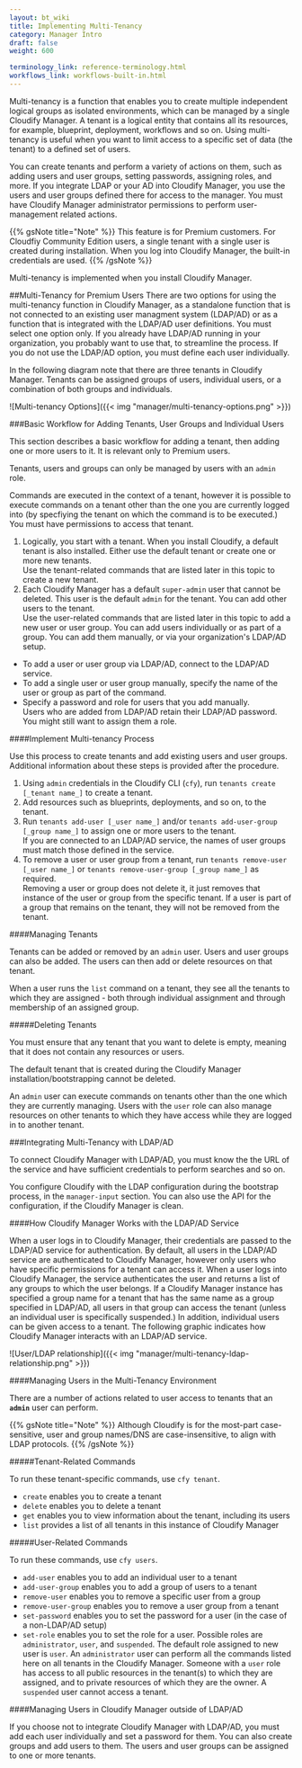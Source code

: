 ---layout: bt_wikititle: Implementing Multi-Tenancycategory: Manager Introdraft: falseweight: 600terminology_link: reference-terminology.htmlworkflows_link: workflows-built-in.html---Multi-tenancy is a function that enables you to create multiple independent logical groups as isolated environments, which can be managed by a single Cloudify Manager. A tenant is a logical entity that contains all its resources, for example, blueprint, deployment, workflows and so on. Using multi-tenancy is useful when you want to limit access to a specific set of data (the tenant) to a defined set of users.You can create tenants and perform a variety of actions on them, such as adding users and user groups, setting passwords, assigning roles, and more. If you integrate LDAP or your AD into Cloudify Manager, you use the users and user groups defined there for access to the manager. You must have Cloudify Manager administrator permissions to perform user-management related actions.{{% gsNote title="Note" %}}This feature is for Premium customers. For Cloudfiy Community Edition users, a single tenant with a single user is created during installation. When you log into Cloudify Manager, the built-in credentials are used.{{% /gsNote %}}Multi-tenancy is implemented when you install Cloudify Manager.##Multi-Tenancy for Premium UsersThere are two options for using the multi-tenancy function in Cloudify Manager, as a standalone function that is not connected to an existing user managment system (LDAP/AD) or as a function that is integrated with the LDAP/AD user definitions. You must select one option only. If you already have LDAP/AD running in your organization, you probably want to use that, to streamline the process. If you do not use the LDAP/AD option, you must define each user individually.In the following diagram note that there are three tenants in Cloudify Manager. Tenants can be assigned groups of users, individual users, or a combination of both groups and individuals. ![Multi-tenancy Options]({{< img "manager/multi-tenancy-options.png" >}})###Basic Workflow for Adding Tenants, User Groups and Individual UsersThis section describes a basic workflow for adding a tenant, then adding one or more users to it. It is relevant only to Premium users.Tenants, users and groups can only be managed by users with an `admin` role. Commands are executed in the context of a tenant, however it is possible to execute commands on a tenant other than the one you are currently logged into (by specfiying the tenant on which the command is to be executed.) You must have permissions to access that tenant.1. Logically, you start with a tenant. When you install Cloudify, a default tenant is also installed. Either use the default tenant or create one or more new tenants.    Use the tenant-related commands that are listed later in this topic to create a new tenant.2. Each Cloudify Manager has a default `super-admin` user that cannot be deleted. This user is the default `admin` for the tenant. You can add other users to the tenant.    Use the user-related commands that are listed later in this topic to add a new user or user group.  You can add users individually or as part of a group. You can add them manually, or via your organization's LDAP/AD setup.    * To add a user or user group via LDAP/AD, connect to the LDAP/AD service.  * To add a single user or user group manually, specify the name of the user or group as part of the command.    * Specify a password and role for users that you add manually.      Users who are added from LDAP/AD retain their LDAP/AD password. You might still want to assign them a role.####Implement Multi-tenancy ProcessUse this process to create tenants and add existing users and user groups. Additional information about these steps is provided after the procedure.1. Using `admin` credentials in the Cloudify CLI (`cfy`), run `tenants create [_tenant name_]` to create a tenant.2. Add resources such as blueprints, deployments, and so on, to the tenant.3. Run `tenants add-user [_user name_]` and/or `tenants add-user-group [_group name_]` to assign one or more users to the tenant.      If you are connected to an LDAP/AD service, the names of user groups must match those defined in the service.   4. To remove a user or user group from a tenant, run `tenants remove-user [_user name_]` or `tenants remove-user-group [_group name_]` as required.     Removing a user or group does not delete it, it just removes that instance of the user or group from the specific tenant. If a user is part of a group that remains on the tenant, they will not be removed from the tenant.####Managing TenantsTenants can be added or removed by an `admin` user. Users and user groups can also be added. The users can then add or delete resources on that tenant.When a user runs the `list` command on a tenant, they see all the tenants to which they are assigned - both through individual assignment and through membership of an assigned group.#####Deleting TenantsYou must ensure that any tenant that you want to delete is empty, meaning that it does not contain any resources or users.The default tenant that is created during the Cloudify Manager installation/bootstrapping cannot be deleted.An `admin` user can execute commands on tenants other than the one which they are currently managing. Users with the `user` role can also manage resources on other tenants to which they have access while they are logged in to another tenant.###Integrating Multi-Tenancy with LDAP/ADTo connect Cloudify Manager with LDAP/AD, you must know the the URL of the service and have sufficient credentials to perform searches and so on. You configure Cloudify with the LDAP configuration during the bootstrap process, in the `manager-input` section. You can also use the API for the configuration, if the Cloudify Manager is clean.####How Cloudify Manager Works with the LDAP/AD ServiceWhen a user logs in to Cloudify Manager, their credentials are passed to the LDAP/AD service for authentication. By default, all users in the LDAP/AD service are authenticated to Cloudify Manager, however only users who have specific permissions for a tenant can access it. When a user logs into Cloudify Manager, the service authenticates the user and returns a list of any groups to which the user belongs. If a Cloudify Manager instance has specified a group name for a tenant that has the same name as a group specified in LDAP/AD, all users in that group can access the tenant (unless an individual user is specifically suspended.) In addition, individual users can be given access to a tenant. The following graphic indicates how Cloudify Manager interacts with an LDAP/AD service. ![User/LDAP relationship]({{< img "manager/multi-tenancy-ldap-relationship.png" >}})####Managing Users in the Multi-Tenancy EnvironmentThere are a number of actions related to user access to tenants that an **`admin`** user can perform. {{% gsNote title="Note" %}}Although Cloudify is for the most-part case-sensitive, user and group names/DNS are case-insensitive, to align with LDAP protocols.{{% /gsNote %}}#####Tenant-Related CommandsTo run these tenant-specific commands, use `cfy tenant`.- `create` enables you to create a tenant- `delete` enables you to delete a tenant- `get` enables you to view information about the tenant, including its users- `list` provides a list of all tenants in this instance of Cloudify Manager#####User-Related CommandsTo run these commands, use `cfy users`.- `add-user` enables you to add an individual user to a tenant- `add-user-group` enables you to add a group of users to a tenant- `remove-user` enables you to remove a specific user from a group- `remove-user-group` enables you to remove a user group from a tenant- `set-password` enables you to set the password for a user (in the case of a non-LDAP/AD setup)- `set-role` enables you to set the role for a user. Possible roles are `administrator`, `user`, and `suspended`. The default role assigned to new user is `user`. An `administrator` user can perform all the commands listed here on all tenants in the Cloudify Manager. Someone with a `user` role has access to all public resources in the tenant(s) to which they are assigned, and to private resources of which they are the owner. A `suspended` user cannot access a tenant.####Managing Users in Cloudify Manager outside of LDAP/ADIf you choose not to integrate Cloudify Manager with LDAP/AD, you must add each user individually and set a password for them. You can also create groups and add users to them. The users and user groups can be assigned to one or more tenants.